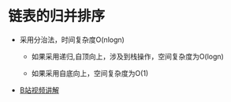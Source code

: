 # 链表的归并排序

- 采用分治法，时间复杂度O(nlogn)  

  - 如果采用递归,自顶向上，涉及到栈操作，空间复杂度为O(logn)  

  - 如果采用自底向上，空间复杂度为O(1)  
  
- [B站视频讲解](https://www.bilibili.com/video/BV1DD4y1Q7G3/)
